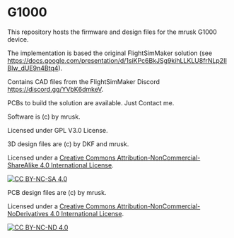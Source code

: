 # G1000 

This repository hosts the firmware and design files for the mrusk G1000 device.

The implementation is based the original FlightSimMaker solution (see https://docs.google.com/presentation/d/1siKPc6BkJSg9kihLLKLU8frNLp2IIBlw_dUE9n4Btq4).

Contains CAD files from the FlightSimMaker Discord https://discord.gg/YVbK6dmkeV.

PCBs to build the solution are available. Just Contact me.

Software is (c) by mrusk.

Licensed under GPL V3.0 License.

3D design files are (c) by DKF and mrusk. 

Licensed under a
[Creative Commons Attribution-NonCommercial-ShareAlike 4.0 International License][cc-by-nc-sa].

[![CC BY-NC-SA 4.0][cc-by-nc-sa-image]][cc-by-nc-sa]

[cc-by-nc-sa]: http://creativecommons.org/licenses/by-nc-sa/4.0/
[cc-by-nc-sa-image]: https://licensebuttons.net/l/by-nc-sa/4.0/88x31.png
[cc-by-nc-sa-shield]: https://img.shields.io/badge/License-CC%20BY--NC--SA%204.0-lightgrey.svg

PCB design files are (c) by mrusk. 

Licensed under a
[Creative Commons Attribution-NonCommercial-NoDerivatives 4.0 International License][cc-by-nc-nd].

[![CC BY-NC-ND 4.0][cc-by-nc-nd-image]][cc-by-nc-nd]

[cc-by-nc-nd]: http://creativecommons.org/licenses/by-nc-nd/4.0/
[cc-by-nc-nd-image]: https://licensebuttons.net/l/by-nc-nd/4.0/88x31.png
[cc-by-nc-nd-shield]: https://img.shields.io/badge/License-CC%20BY--NC--ND%204.0-lightgrey.svg
